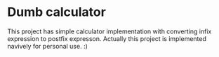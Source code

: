 # Dumb calculator
This project has simple calculator implementation with converting infix expression to postfix expresson.
Actually this project is implemented navively for personal use. :)
